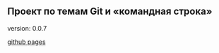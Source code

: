 ## Проект по темам Git и «командная строка»

version: 0.0.7

[github pages](https://github.com/Irina-prog/10sprint.git)
